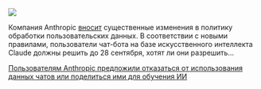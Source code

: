 <!--2025-08-29 11:33:58-->
<div class="yb">
  <div class="rss habr"><img src="https://habrastorage.org/getpro/habr/upload_files/5b9/97f/543/5b997f543322b8f496a932424c981cb2.jpg" /><p>Компания Anthropic <a href="https://www.anthropic.com/news/updates-to-our-consumer-terms" rel="noopener noreferrer nofollow">вносит</a> существенные изменения в политику обработки пользовательских данных. В соответствии с новыми правилами, пользователи чат-бота на базе искусственного интеллекта Claude должны решить до 28 сентября, хотят ли они разрешить... <p class="titl"><a href="https://habr.com/ru/news/942038/?utm_source=habrahabr&utm_medium=rss&utm_campaign=942038">Пользователям Anthropic предложили отказаться от использования данных чатов или поделиться ими для обучения ИИ</a></p></div>
</div>

